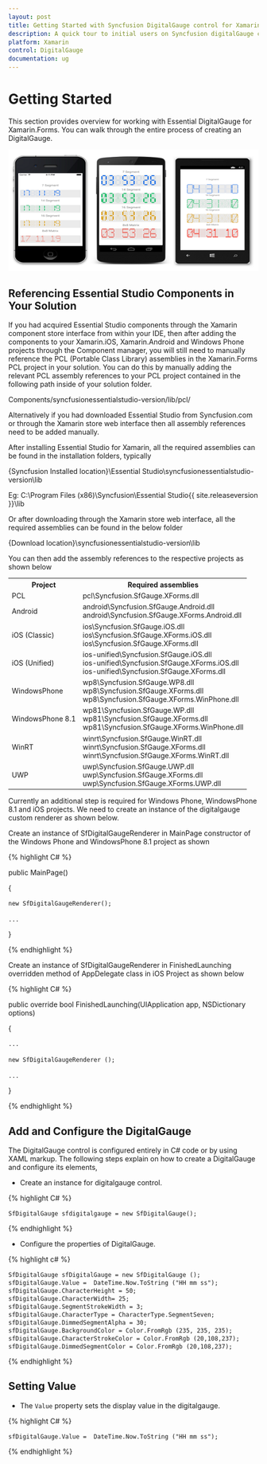 ```yaml
---
layout: post
title: Getting Started with Syncfusion DigitalGauge control for Xamarin.Forms
description: A quick tour to initial users on Syncfusion digitalGauge control for Xamarin.Forms platform
platform: Xamarin
control: DigitalGauge
documentation: ug
---
```


# Getting Started

This section provides overview for working with Essential DigitalGauge for Xamarin.Forms. You can walk through the entire process of creating an DigitalGauge.

![](Getting-Started_images/DigitalGauge.png)

## Referencing Essential Studio Components in Your Solution	

If you had acquired Essential Studio components through the Xamarin component store interface from within your IDE, then after adding the components to your Xamarin.iOS, Xamarin.Android and Windows Phone projects through the Component manager, you will still need to manually reference the PCL (Portable Class Library) assemblies in the Xamarin.Forms PCL project in your solution. You can do this by manually adding the relevant PCL assembly references to your PCL project contained in the following path inside of your solution folder.

Components/syncfusionessentialstudio-version/lib/pcl/

Alternatively if you had downloaded Essential Studio from Syncfusion.com or through the Xamarin store web interface then all assembly references need to be added manually.

After installing Essential Studio for Xamarin, all the required assemblies can be found in the installation folders, typically

{Syncfusion Installed location}\Essential Studio\syncfusionessentialstudio-version\lib

Eg: C:\Program Files (x86)\Syncfusion\Essential Studio\{{ site.releaseversion }}\lib

Or after downloading through the Xamarin store web interface, all the required assemblies can be found in the below folder

{Download location}\syncfusionessentialstudio-version\lib

You can then add the assembly references to the respective projects as shown below

<table>
<tr>
<th>Project</th>
<th>Required assemblies</th>
</tr>
<tr>
<td>PCL</td>
<td>pcl\Syncfusion.SfGauge.XForms.dll</td>
</tr>
<tr>
<td>Android</td>
<td>android\Syncfusion.SfGauge.Android.dll<br/>android\Syncfusion.SfGauge.XForms.Android.dll</td>
</tr>
<tr>
<td>iOS (Classic)</td>
<td>ios\Syncfusion.SfGauge.iOS.dll<br/>ios\Syncfusion.SfGauge.XForms.iOS.dll<br/>ios\Syncfusion.SfGauge.XForms.dll</td>
</tr>
<tr>
<td>iOS (Unified)</td>
<td>ios-unified\Syncfusion.SfGauge.iOS.dll<br/>ios-unified\Syncfusion.SfGauge.XForms.iOS.dll<br/>ios-unified\Syncfusion.SfGauge.XForms.dll</td>
</tr>
<tr>
<td>WindowsPhone</td>
<td>wp8\Syncfusion.SfGauge.WP8.dll<br/>wp8\Syncfusion.SfGauge.XForms.dll<br/>wp8\Syncfusion.SfGauge.XForms.WinPhone.dll</td>
</tr>
<tr>
<td>WindowsPhone 8.1</td>
<td>wp81\Syncfusion.SfGauge.WP.dll<br/>wp81\Syncfusion.SfGauge.XForms.dll<br/>wp81\Syncfusion.SfGauge.XForms.WinPhone.dll</td>
</tr>
<tr>
<td>WinRT</td>
<td>winrt\Syncfusion.SfGauge.WinRT.dll<br/>winrt\Syncfusion.SfGauge.XForms.dll<br/>winrt\Syncfusion.SfGauge.XForms.WinRT.dll</td>
</tr>
<tr>
<td>UWP</td>
<td>uwp\Syncfusion.SfGauge.UWP.dll<br/>uwp\Syncfusion.SfGauge.XForms.dll<br/>uwp\Syncfusion.SfGauge.XForms.UWP.dll</td>
</tr>
</table>

Currently an additional step is required for Windows Phone, WindowsPhone 8.1 and iOS projects. We need to create an instance of the digitalgauge custom renderer as shown below. 

Create an instance of SfDigitalGaugeRenderer in MainPage constructor of the Windows Phone and WindowsPhone 8.1 project as shown 

{% highlight C# %}

public MainPage()

{

    new SfDigitalGaugeRenderer();

    ...    

}

{% endhighlight %}

Create an instance of SfDigitalGaugeRenderer in FinishedLaunching overridden method of AppDelegate class in iOS Project as shown below

{% highlight C# %}

public override bool FinishedLaunching(UIApplication app, NSDictionary options)

{

    ...

    new SfDigitalGaugeRenderer ();

    ...

}	

{% endhighlight %}

## Add and Configure the DigitalGauge

The DigitalGauge control is configured entirely in C# code or by using XAML markup. The following steps explain on how to create a DigitalGauge and configure its elements,

* Create an instance for digitalgauge control.

{% highlight C# %}

	SfDigitalGauge sfdigitalgauge = new SfDigitalGauge(); 

{% endhighlight %}

* Configure the properties of DigitalGauge.

{% highlight c# %}

	SfDigitalGauge sfDigitalGauge = new SfDigitalGauge ();
	sfDigitalGauge.Value =  DateTime.Now.ToString ("HH mm ss");
	sfDigitalGauge.CharacterHeight = 50;
	sfDigitalGauge.CharacterWidth= 25;
	sfDigitalGauge.SegmentStrokeWidth = 3;
	sfDigitalGauge.CharacterType = CharacterType.SegmentSeven;
	sfDigitalGauge.DimmedSegmentAlpha = 30;
	sfDigitalGauge.BackgroundColor = Color.FromRgb (235, 235, 235);
	sfDigitalGauge.CharacterStrokeColor = Color.FromRgb (20,108,237);
	sfDigitalGauge.DimmedSegmentColor = Color.FromRgb (20,108,237);

{% endhighlight %}

## Setting Value

* The `Value` property sets the display value in the digitalgauge.

{% highlight C# %}

    sfDigitalGauge.Value =  DateTime.Now.ToString ("HH mm ss");

{% endhighlight %}